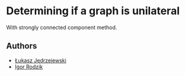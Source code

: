 # Determining if a graph is unilateral

With strongly connected component method.

## Authors

- [Łukasz Jędrzejewski](https://github.com/jedrz)
- [Igor Rodzik](https://github.com/irodzik)

